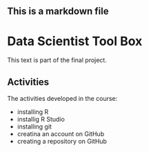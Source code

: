 ## This is a markdown file




# Data Scientist Tool Box

This text is part of the final project.

## Activities

The activities developed in the course:

* installing R
* installig R Studio
* installing git
* creatina an account on GitHub
* creating a repository on GitHub


